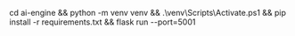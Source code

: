 cd ai-engine && python -m venv venv && .\\venv\\Scripts\\Activate.ps1 && pip install -r requirements.txt && flask run --port=5001
